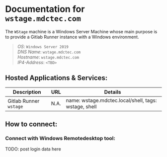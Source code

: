 # Documentation for `wstage.mdctec.com`
The `WStage` machine is a Windows Server Machine whose main purpose is to provide a Gitlab Runner instance with a Windows environment.

> *OS*: `Windows Server 2019`  
> *DNS Name*: `wstage.mdctec.com`  
> *Hostname*: `wstage.mdctec.com`  
> *IP4-Address*: `<TBD>`

## Hosted Applications & Services:

| Description            | URL  | Details                                              |
|------------------------|------|------------------------------------------------------|
| Gitlab Runner `wstage` | N.A. | name: wstage.mdctec.local/shell, tags: wstage, shell |

## How to connect:

### Connect with Windows Remotedesktop tool:
TODO: post login data here
